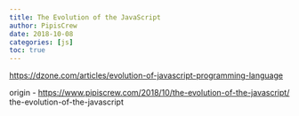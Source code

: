 ```yaml
---
title: The Evolution of the JavaScript
author: PipisCrew
date: 2018-10-08
categories: [js]
toc: true
---
```


https://dzone.com/articles/evolution-of-javascript-programming-language

origin - https://www.pipiscrew.com/2018/10/the-evolution-of-the-javascript/ the-evolution-of-the-javascript